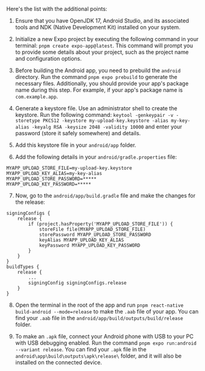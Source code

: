 Here's the list with the additional points:

1. Ensure that you have OpenJDK 17, Android Studio, and its associated tools and NDK (Native Development Kit) installed on your system.

2. Initialize a new Expo project by executing the following command in your terminal: `pnpm create expo-app@latest`. This command will prompt you to provide some details about your project, such as the project name and configuration options.

3. Before building the Android app, you need to prebuild the `android` directory. Run the command `pnpm expo prebuild` to generate the necessary files. Additionally, you should provide your app's package name during this step. For example, if your app's package name is `com.example.app`.

4. Generate a keystore file. Use an administrator shell to create the keystore. Run the following command: `keytool -genkeypair -v -storetype PKCS12 -keystore my-upload-key.keystore -alias my-key-alias -keyalg RSA -keysize 2048 -validity 10000` and enter your password (store it safely somewhere) and details.

5. Add this keystore file in your `android/app` folder.

6. Add the following details in your `android/gradle.properties` file:
```
MYAPP_UPLOAD_STORE_FILE=my-upload-key.keystore
MYAPP_UPLOAD_KEY_ALIAS=my-key-alias
MYAPP_UPLOAD_STORE_PASSWORD=*****
MYAPP_UPLOAD_KEY_PASSWORD=*****
```

7. Now, go to the `android/app/build.gradle` file and make the changes for the release:
```
signingConfigs {
    release {
        if (project.hasProperty('MYAPP_UPLOAD_STORE_FILE')) {
            storeFile file(MYAPP_UPLOAD_STORE_FILE)
            storePassword MYAPP_UPLOAD_STORE_PASSWORD
            keyAlias MYAPP_UPLOAD_KEY_ALIAS
            keyPassword MYAPP_UPLOAD_KEY_PASSWORD
        }
    }
}
buildTypes {
    release {
        ...
        signingConfig signingConfigs.release
    }
}
```

8. Open the terminal in the root of the app and run `pnpm react-native build-android --mode=release` to make the `.aab` file of your app. You can find your `.aab` file in the `android/app/build/outputs/build/release` folder.

9. To make an `.apk` file, connect your Android phone with USB to your PC with USB debugging enabled. Run the command `pnpm expo run:android --variant release`. You can find your `.apk` file in the `android\app\build\outputs\apk\release\` folder, and it will also be installed on the connected device.